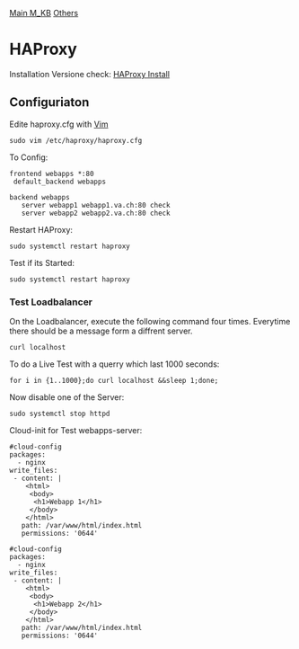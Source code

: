 [Main M_KB](/README.md)
[Others](/Others/README.md)
# HAProxy

Installation Versione check: [HAProxy Install](https://haproxy.debian.net/)

## Configuriaton
Edite haproxy.cfg with [Vim]()
```
sudo vim /etc/haproxy/haproxy.cfg
```

To Config:
```
frontend webapps *:80
 default_backend webapps

backend webapps
   server webapp1 webapp1.va.ch:80 check
   server webapp2 webapp2.va.ch:80 check
```

Restart HAProxy:
```
sudo systemctl restart haproxy
```

Test if its Started:
```
sudo systemctl restart haproxy
```
### Test Loadbalancer
On the Loadbalancer, execute the following command four times. Everytime there should be a message form a diffrent server.
```
curl localhost
```

To do a Live Test with a querry which last 1000 seconds:
```
for i in {1..1000};do curl localhost &&sleep 1;done;
```

Now disable one of the Server:
```
sudo systemctl stop httpd
```


Cloud-init for Test webapps-server:
```
#cloud-config
packages:
  - nginx
write_files:
 - content: |
    <html>
     <body>
      <h1>Webapp 1</h1>
     </body>
    </html>
   path: /var/www/html/index.html
   permissions: '0644'
```
```
#cloud-config
packages:
  - nginx
write_files:
 - content: |
    <html>
     <body>
      <h1>Webapp 2</h1>
     </body>
    </html>
   path: /var/www/html/index.html
   permissions: '0644'
```
